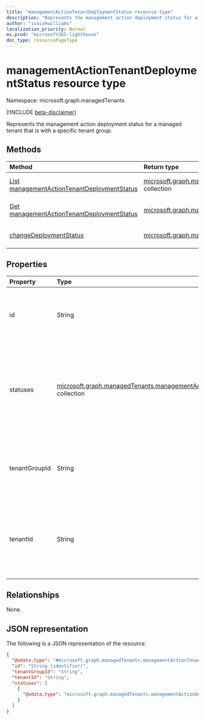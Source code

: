 ```yaml
---
title: "managementActionTenantDeploymentStatus resource type"
description: "Represents the management action deployment status for a managed tenant that is with a specific tenant group."
author: "isaiahwilliams"
localization_priority: Normal
ms.prod: "microsoft365-lighthouse"
doc_type: resourcePageType
---
```


# managementActionTenantDeploymentStatus resource type

Namespace: microsoft.graph.managedTenants

[!INCLUDE [beta-disclaimer](../../includes/beta-disclaimer.md)]

Represents the management action deployment status for a managed tenant that is with a specific tenant group.

## Methods
|Method|Return type|Description|
|:---|:---|:---|
|[List managementActionTenantDeploymentStatus](../api/managedtenants-managementactiontenantdeploymentstatus-list.md)|[microsoft.graph.managedTenants.managementActionTenantDeploymentStatus](../resources/managedtenants-managementactiontenantdeploymentstatus.md) collection|Get a list of the [managementActionTenantDeploymentStatus](../resources/managedtenants-managementactiontenantdeploymentstatus.md) objects and their properties.|
|[Get managementActionTenantDeploymentStatus](../api/managedtenants-managementactiontenantdeploymentstatus-get.md)|[microsoft.graph.managedTenants.managementActionTenantDeploymentStatus](../resources/managedtenants-managementactiontenantdeploymentstatus.md)|Read the properties and relationships of a [managementActionTenantDeploymentStatus](../resources/managedtenants-managementactiontenantdeploymentstatus.md) object.|
|[changeDeploymentStatus](../api/managedtenants-managementactiontenantdeploymentstatus-changedeploymentstatus.md)|[microsoft.graph.managedTenants.managementActionDeploymentStatus](../resources/managedtenants-managementactiondeploymentstatus.md)|Changes the status of a [managementActionTenantDeploymentStatus](../resources/managedtenants-managementactiontenantdeploymentstatus.md) for a managed tenant.|

## Properties

|Property|Type|Description|
|:---|:---|:---|
|id|String|The unique identifier of the management action tenant deployment status.|
|statuses|[microsoft.graph.managedTenants.managementActionDeploymentStatus](../resources/managedtenants-managementactiondeploymentstatus.md) collection|A collection of management action deployment status associated with the management action tenant deployment status.|
|tenantGroupId|String|The tenant group identifier of the management action tenant deployment status.|
|tenantId|String|The Azure Active Directory tenant identifier of the management action tenant deployment status.|

## Relationships

None.

## JSON representation

The following is a JSON representation of the resource.
<!-- {
  "blockType": "resource",
  "keyProperty": "id",
  "@odata.type": "microsoft.graph.managedTenants.managementActionTenantDeploymentStatus",
  "baseType": "microsoft.graph.entity",
  "openType": true
}
-->
``` json
{
  "@odata.type": "#microsoft.graph.managedTenants.managementActionTenantDeploymentStatus",
  "id": "String (identifier)",
  "tenantGroupId": "String",
  "tenantId": "String",
  "statuses": [
    {
      "@odata.type": "microsoft.graph.managedTenants.managementActionDeploymentStatus"
    }
  ]
}
```
